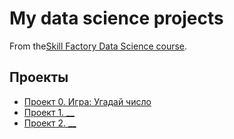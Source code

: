 # My data science projects

From the[Skill Factory Data Science course](https://skillfactory.ru/data-science-specialization).

## Проекты

* [Проект 0. Игра: Угадай число](https://github.com/Marakassa/sf_data_science/tree/main/project_0)
* [Проект 1. __](___)
* [Проект 2. __](___)


